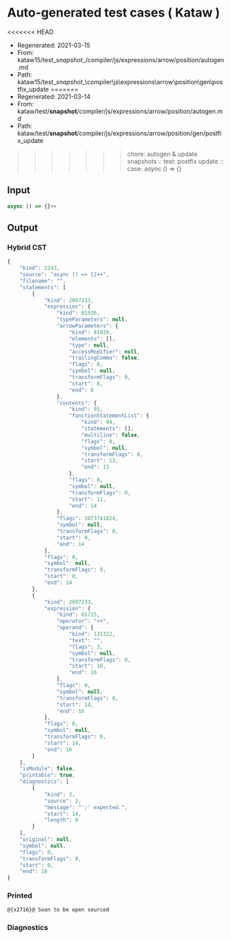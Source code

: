 # Auto-generated test cases ( Kataw )
<<<<<<< HEAD
- Regenerated: 2021-03-15
- From: kataw15/test\__snapshot__/compiler/js/expressions/arrow/position/autogen.md
- Path: kataw15/test\__snapshot__\compiler\js\expressions\arrow\position\gen\postfix_update
=======
- Regenerated: 2021-03-14
- From: kataw/test/__snapshot__/compiler/js/expressions/arrow/position/autogen.md
- Path: kataw/test/__snapshot__/compiler/js/expressions/arrow/position/gen/postfix_update
>>>>>>> chore: autogen & update snapshots
> :: test: postfix update
> :: case: async () => {}
## Input

`````js
async () => {}++
`````

## Output

### Hybrid CST

```javascript
{
    "kind": 2243,
    "source": "async () => {}++",
    "filename": "",
    "statements": [
        {
            "kind": 2097233,
            "expression": {
                "kind": 81936,
                "typeParameters": null,
                "arrowParameters": {
                    "kind": 81929,
                    "elements": [],
                    "type": null,
                    "accessModifier": null,
                    "trailingComma": false,
                    "flags": 0,
                    "symbol": null,
                    "transformFlags": 0,
                    "start": 8,
                    "end": 8
                },
                "contents": {
                    "kind": 91,
                    "functionStatementList": {
                        "kind": 94,
                        "statements": [],
                        "multiline": false,
                        "flags": 0,
                        "symbol": null,
                        "transformFlags": 0,
                        "start": 13,
                        "end": 13
                    },
                    "flags": 0,
                    "symbol": null,
                    "transformFlags": 0,
                    "start": 11,
                    "end": 14
                },
                "flags": 1073741824,
                "symbol": null,
                "transformFlags": 0,
                "start": 0,
                "end": 14
            },
            "flags": 0,
            "symbol": null,
            "transformFlags": 0,
            "start": 0,
            "end": 14
        },
        {
            "kind": 2097233,
            "expression": {
                "kind": 65715,
                "operator": "++",
                "operand": {
                    "kind": 131322,
                    "text": "",
                    "flags": 3,
                    "symbol": null,
                    "transformFlags": 0,
                    "start": 16,
                    "end": 16
                },
                "flags": 0,
                "symbol": null,
                "transformFlags": 0,
                "start": 14,
                "end": 16
            },
            "flags": 0,
            "symbol": null,
            "transformFlags": 0,
            "start": 14,
            "end": 16
        }
    ],
    "isModule": false,
    "printable": true,
    "diagnostics": [
        {
            "kind": 2,
            "source": 2,
            "message": "';' expected.",
            "start": 14,
            "length": 0
        }
    ],
    "original": null,
    "symbol": null,
    "flags": 0,
    "transformFlags": 0,
    "start": 0,
    "end": 16
}
```

### Printed

```javascript
@{x2716}@ Soon to be open sourced
```

### Diagnostics

```javascript

```

